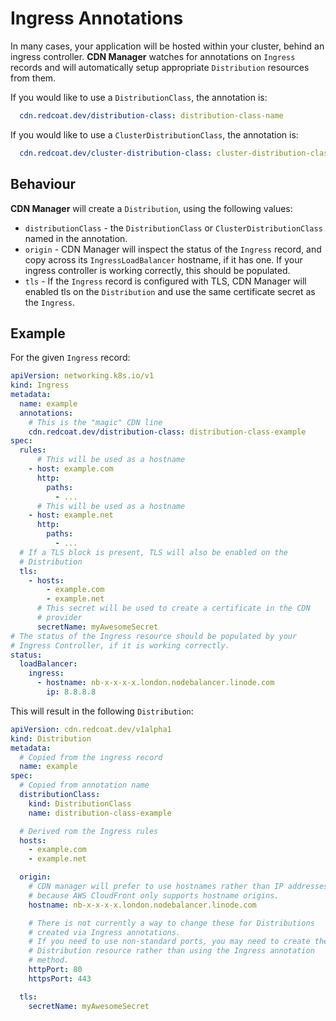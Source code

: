 
# Ingress Annotations

In many cases, your application will be hosted within your cluster,
behind an ingress controller. **CDN Manager** watches for annotations on
`Ingress` records and will automatically setup appropriate
`Distribution` resources from them.

If you would like to use a `DistributionClass`, the annotation is:

```yaml
  cdn.redcoat.dev/distribution-class: distribution-class-name
```

If you would like to use a `ClusterDistributionClass`, the annotation
is:

```yaml
  cdn.redcoat.dev/cluster-distribution-class: cluster-distribution-class-name
```

## Behaviour

**CDN Manager** will create a `Distribution`, using the following
values:

- `distributionClass` - the `DistributionClass` or
`ClusterDistributionClass` named in the annotation.
- `origin` - CDN Manager will inspect the status of the `Ingress`
record, and copy across its `IngressLoadBalancer` hostname, if it has
one. If your ingress controller is working correctly, this should be
populated.
- `tls` - If the `Ingress` record is configured with TLS, CDN Manager
will enabled tls on the `Distribution` and use the same certificate
secret as the `Ingress`.

## Example

For the given `Ingress` record:

```yaml
apiVersion: networking.k8s.io/v1
kind: Ingress
metadata:
  name: example
  annotations:
    # This is the "magic" CDN line
    cdn.redcoat.dev/distribution-class: distribution-class-example
spec:
  rules:
      # This will be used as a hostname
    - host: example.com
      http:
        paths:
          - ...
      # This will be used as a hostname
    - host: example.net
      http:
        paths:
          - ...
  # If a TLS block is present, TLS will also be enabled on the
  # Distribution
  tls:
    - hosts:
        - example.com
        - example.net
      # This secret will be used to create a certificate in the CDN
      # provider
      secretName: myAwesomeSecret
# The status of the Ingress resource should be populated by your
# Ingress Controller, if it is working correctly.
status:
  loadBalancer:
    ingress:
      - hostname: nb-x-x-x-x.london.nodebalancer.linode.com
        ip: 8.8.8.8
```

This will result in the following `Distribution`:

```yaml
apiVersion: cdn.redcoat.dev/v1alpha1
kind: Distribution
metadata:
  # Copied from the ingress record
  name: example
spec:
  # Copied from annotation name
  distributionClass:
    kind: DistributionClass
    name: distribution-class-example

  # Derived rom the Ingress rules
  hosts:
    - example.com
    - example.net

  origin:
    # CDN manager will prefer to use hostnames rather than IP addresses,
    # because AWS CloudFront only supports hostname origins.
    hostname: nb-x-x-x-x.london.nodebalancer.linode.com

    # There is not currently a way to change these for Distributions
    # created via Ingress annotations.
    # If you need to use non-standard ports, you may need to create the
    # Distribution resource rather than using the Ingress annotation
    # method.
    httpPort: 80
    httpsPort: 443

  tls:
    secretName: myAwesomeSecret
```
